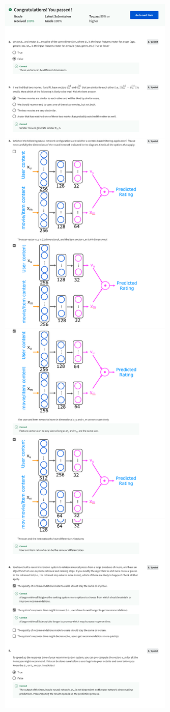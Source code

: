 
![](https://github.com/ratewalamit/Machine-Learning-Andrew-Ng/blob/64a19b1c162b79e9d4e70fa25eeb265a6d31137f/C3%20-%20Unsupervised%20Learning,%20Recommenders,%20Reinforcement%20Learning/week2/Practice%20Quiz%20:%20Content-based%20filtering/ss1.png)
![](https://github.com/ratewalamit/Machine-Learning-Andrew-Ng/blob/64a19b1c162b79e9d4e70fa25eeb265a6d31137f/C3%20-%20Unsupervised%20Learning,%20Recommenders,%20Reinforcement%20Learning/week2/Practice%20Quiz%20:%20Content-based%20filtering/ss2.png)
![](https://github.com/ratewalamit/Machine-Learning-Andrew-Ng/blob/64a19b1c162b79e9d4e70fa25eeb265a6d31137f/C3%20-%20Unsupervised%20Learning,%20Recommenders,%20Reinforcement%20Learning/week2/Practice%20Quiz%20:%20Content-based%20filtering/ss3.png)
![](https://github.com/ratewalamit/Machine-Learning-Andrew-Ng/blob/64a19b1c162b79e9d4e70fa25eeb265a6d31137f/C3%20-%20Unsupervised%20Learning,%20Recommenders,%20Reinforcement%20Learning/week2/Practice%20Quiz%20:%20Content-based%20filtering/ss4.png)